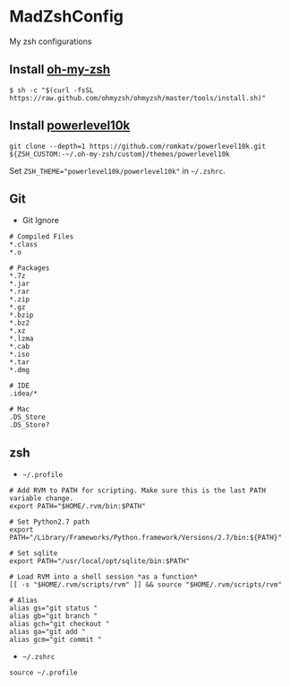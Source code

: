 # MadZshConfig
My zsh configurations

## Install [oh-my-zsh](https://ohmyz.sh)
```
$ sh -c "$(curl -fsSL https://raw.github.com/ohmyzsh/ohmyzsh/master/tools/install.sh)"
```

## Install [powerlevel10k](https://github.com/romkatv/powerlevel10k)
```
git clone --depth=1 https://github.com/romkatv/powerlevel10k.git ${ZSH_CUSTOM:-~/.oh-my-zsh/custom}/themes/powerlevel10k
```
Set ``ZSH_THEME="powerlevel10k/powerlevel10k"`` in ``~/.zshrc``.

## Git
* Git Ignore

```
# Compiled Files
*.class
*.o

# Packages
*.7z
*.jar
*.rar
*.zip
*.gz
*.bzip
*.bz2
*.xz
*.lzma
*.cab
*.iso
*.tar
*.dmg

# IDE
.idea/*

# Mac
.DS_Store
.DS_Store?
```

## zsh
* ``~/.profile``

```
# Add RVM to PATH for scripting. Make sure this is the last PATH variable change.
export PATH="$HOME/.rvm/bin:$PATH"

# Set Python2.7 path
export PATH="/Library/Frameworks/Python.framework/Versions/2.7/bin:${PATH}"

# Set sqlite
export PATH="/usr/local/opt/sqlite/bin:$PATH"

# Load RVM into a shell session *as a function*
[[ -s "$HOME/.rvm/scripts/rvm" ]] && source "$HOME/.rvm/scripts/rvm"

# Alias
alias gs="git status "
alias gb="git branch "
alias gch="git checkout "
alias ga="git add "
alias gcm="git commit "
```
* ``~/.zshrc``

```
source ~/.profile

```
